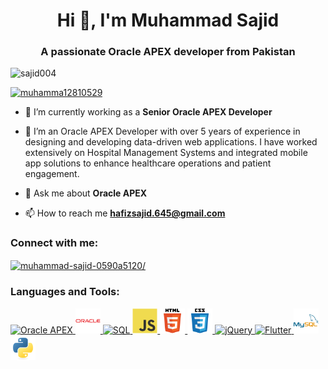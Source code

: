 <h1 align="center">Hi 👋, I'm Muhammad Sajid</h1>
<h3 align="center">A passionate Oracle APEX developer from Pakistan</h3>


<p align="left"> <img src="https://komarev.com/ghpvc/?username=sajid004&label=Profile%20views&color=0e75b6&style=flat" alt="sajid004" /> </p>

<p align="left"> <a href="https://twitter.com/muhamma12810529" target="blank"><img src="https://img.shields.io/twitter/follow/muhamma12810529?logo=twitter&style=for-the-badge" alt="muhamma12810529" /></a> </p>

- 🔭 I’m currently working as a **Senior Oracle APEX Developer**

- 🌱 I’m an Oracle APEX Developer with over 5 years of experience in designing and developing data-driven web applications. I have worked extensively on Hospital Management Systems and integrated mobile app solutions to enhance healthcare operations and patient engagement.

- 💬 Ask me about **Oracle APEX**

- 📫 How to reach me **hafizsajid.645@gmail.com**

<h3 align="left">Connect with me:</h3>
<p align="left">
<a href="https://linkedin.com/in/muhammad-sajid-0590a5120/" target="blank"><img align="center" src="https://raw.githubusercontent.com/rahuldkjain/github-profile-readme-generator/master/src/images/icons/Social/linked-in-alt.svg" alt="muhammad-sajid-0590a5120/" height="30" width="40" /></a>
</p>

<h3 align="left">Languages and Tools:</h3>
<p align="left">

  <!-- Oracle APEX -->
  <a href="https://apex.oracle.com/en/" target="_blank" rel="noreferrer">
    <img src="https://cdn.worldvectorlogo.com/logos/oracle-corporation-logo.svg" alt="Oracle APEX" width="40" height="40"/>
  </a>

  <!-- Oracle Database -->
  <a href="https://www.oracle.com/database/" target="_blank" rel="noreferrer">
    <img src="https://raw.githubusercontent.com/devicons/devicon/master/icons/oracle/oracle-original.svg" alt="Oracle Database" width="40" height="40"/>
  </a>

  <!-- SQL -->
  <a href="https://www.w3schools.com/sql/" target="_blank" rel="noreferrer">
    <img src="https://img.icons8.com/color/48/000000/sql.png" alt="SQL" width="40" height="40"/>
  </a>

  <!-- JavaScript -->
  <a href="https://developer.mozilla.org/en-US/docs/Web/JavaScript" target="_blank" rel="noreferrer">
    <img src="https://raw.githubusercontent.com/devicons/devicon/master/icons/javascript/javascript-original.svg" alt="JavaScript" width="40" height="40"/>
  </a>

  <!-- HTML -->
  <a href="https://www.w3.org/html/" target="_blank" rel="noreferrer">
    <img src="https://raw.githubusercontent.com/devicons/devicon/master/icons/html5/html5-original-wordmark.svg" alt="HTML5" width="40" height="40"/>
  </a>

  <!-- CSS -->
  <a href="https://www.w3schools.com/css/" target="_blank" rel="noreferrer">
    <img src="https://raw.githubusercontent.com/devicons/devicon/master/icons/css3/css3-original-wordmark.svg" alt="CSS3" width="40" height="40"/>
  </a>

  <!-- jQuery -->
  <a href="https://jquery.com/" target="_blank" rel="noreferrer">
    <img src="https://cdn.jsdelivr.net/gh/devicons/devicon/icons/jquery/jquery-original-wordmark.svg" alt="jQuery" width="40" height="40"/>
  </a>

  <!-- Flutter -->
  <a href="https://flutter.dev/" target="_blank" rel="noreferrer">
    <img src="https://www.vectorlogo.zone/logos/flutterio/flutterio-icon.svg" alt="Flutter" width="40" height="40"/>
  </a>

  <!-- MySQL -->
  <a href="https://www.mysql.com/" target="_blank" rel="noreferrer">
    <img src="https://raw.githubusercontent.com/devicons/devicon/master/icons/mysql/mysql-original-wordmark.svg" alt="MySQL" width="40" height="40"/>
  </a>

  <!-- Python -->
  <a href="https://www.python.org/" target="_blank" rel="noreferrer">
    <img src="https://raw.githubusercontent.com/devicons/devicon/master/icons/python/python-original.svg" alt="Python" width="40" height="40"/>
  </a>

</p>
